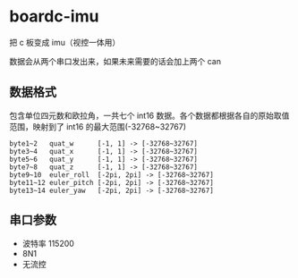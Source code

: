 # boardc-imu

把 c 板变成 imu（视控一体用）

数据会从两个串口发出来，如果未来需要的话会加上两个 can

## 数据格式

包含单位四元数和欧拉角，一共七个 int16 数据。各个数据都根据各自的原始取值范围，映射到了 int16 的最大范围(-32768~32767)

```
byte1~2   quat_w      [-1, 1] -> [-32768~32767]
byte3~4   quat_x      [-1, 1] -> [-32768~32767]
byte5~6   quat_y      [-1, 1] -> [-32768~32767]
byte7~8   quat_z      [-1, 1] -> [-32768~32767]
byte9~10  euler_roll  [-2pi, 2pi] -> [-32768~32767]
byte11~12 euler_pitch [-2pi, 2pi] -> [-32768~32767]
byte13~14 euler_yaw   [-2pi, 2pi] -> [-32768~32767]
```

## 串口参数

- 波特率 115200
- 8N1
- 无流控
